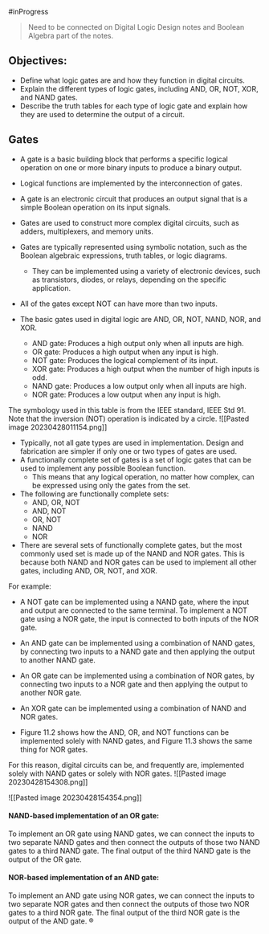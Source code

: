 #inProgress 
> Need to be connected on Digital Logic Design notes and Boolean Algebra part of the notes.

## Objectives:
- Define what logic gates are and how they function in digital circuits.
- Explain the different types of logic gates, including AND, OR, NOT, XOR, and NAND gates.
- Describe the truth tables for each type of logic gate and explain how they are used to determine
the output of a circuit.

## Gates
- A gate is a basic building block that performs a specific logical operation on one or more binary inputs to produce a binary output.
- Logical functions are implemented by the interconnection of gates.
- A gate is an electronic circuit that produces an output signal that is a simple Boolean operation on its input signals.
- Gates are used to construct more complex digital circuits, such as adders, multiplexers, and memory units.
- Gates are typically represented using symbolic notation, such as the Boolean algebraic expressions, truth tables, or logic diagrams.
	- They can be implemented using a variety of electronic devices, such as transistors, diodes, or relays, depending on the specific application.
- All of the gates except NOT can have more than two inputs.
  
- The basic gates used in digital logic are AND, OR, NOT, NAND, NOR, and XOR.
	- AND gate: Produces a high output only when all inputs are high.
	- OR gate: Produces a high output when any input is high.
	- NOT gate: Produces the logical complement of its input.
	- XOR gate: Produces a high output when the number of high inputs is odd.
	- NAND gate: Produces a low output only when all inputs are high.
	- NOR gate: Produces a low output when any input is high.

The symbology used in this table is from the IEEE standard, IEEE Std 91. Note that the inversion (NOT) operation is indicated by a circle.
![[Pasted image 20230428011154.png]]


- Typically, not all gate types are used in implementation. Design and fabrication are simpler if only one or two types of gates are used. 
- A functionally complete set of gates is a set of logic gates that can be used to implement any possible Boolean function.
	- This means that any logical operation, no matter how complex, can be expressed using only the gates from the set.
-  The following are functionally complete sets:
	- AND, OR, NOT
	- AND, NOT
	- OR, NOT
	- NAND
	- NOR
- There are several sets of functionally complete gates, but the most commonly used set is
made up of the NAND and NOR gates. This is because both NAND and NOR gates can
be used to implement all other gates, including AND, OR, NOT, and XOR.

For example:
- A NOT gate can be implemented using a NAND gate, where the input and output are connected to the same terminal. To implement a NOT gate using a NOR gate, the input is connected to both inputs of the NOR gate.
- An AND gate can be implemented using a combination of NAND gates, by connecting two inputs to a NAND gate and then applying the output to another NAND gate.
- An OR gate can be implemented using a combination of NOR gates, by connecting two inputs to a NOR gate and then applying the output to another NOR gate.
- An XOR gate can be implemented using a combination of NAND and NOR gates.


- Figure 11.2 shows how the AND, OR, and NOT functions can be implemented solely with NAND gates, and Figure 11.3 shows the same thing for NOR gates.

For this reason, digital circuits can be, and frequently are, implemented solely with NAND gates or solely with NOR gates.
![[Pasted image 20230428154308.png]]

![[Pasted image 20230428154354.png]]
#### NAND-based implementation of an OR gate:
To implement an OR gate using NAND gates, we can connect the inputs to two separate NAND gates and then connect the outputs of those two NAND gates to a third NAND gate. The final output of the third NAND gate is the output of the OR gate.


#### NOR-based implementation of an AND gate:
To implement an AND gate using NOR gates, we can connect the inputs to two separate NOR gates and then connect the outputs of those two NOR gates to a third NOR gate. The final output of the third NOR gate is the output of the AND gate. ®